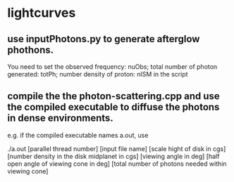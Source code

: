 # lightcurves

## use inputPhotons.py to generate afterglow phothons. 
You need to set the observed frequency: nuObs; total number of photon generated: totPh; number density of proton: nISM in the script


## compile the the photon-scattering.cpp and use the compiled executable to diffuse the photons in dense environments.
e.g. if the compiled executable names a.out, use

./a.out [parallel thread number] [input file name] [scale hight of disk in cgs] [number density in the disk midplanet in cgs] [viewing angle in deg] [half open angle of viewing cone in deg] [total number of photons needed within viewing cone]
